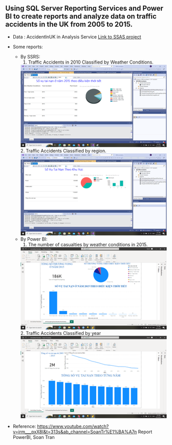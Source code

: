 ## Using SQL Server Reporting Services and Power BI to create reports and analyze data on traffic   accidents in the UK from 2005 to 2015.

- Data : AccidentInUK in Analysis Service
    <a href="https://github.com/vanac17122001/Accident_In_UK_SSAS">Link to SSAS project</a>

- Some reports:
    + By SSRS: 
        1. Traffic Accidents in 2010 Classified by Weather Conditions.
        <img src="img/SSRS/SoVuTaiNanONam2010TheoDKThoiTiet.png"/>
        2. Traffic Accidents Classified by region.
        <img src="img/SSRS/SSRS_SoVuTaiNanTheoKhuVuc.png"/>
    + By Power BI:
        1. The number of casualties by weather conditions in 2015.
        <img src="img/PowerBI/SoThuongVongTheoDieuKienThoiTietNam2015.png"/>
        2. Traffic Accidents Classified by year
        <img src="img/PowerBI/TongSoVuTaiNanTheoNam.png" />
- Reference: https://www.youtube.com/watch?v=irm___pxX8I&t=313s&ab_channel=SoanTr%E1%BA%A7n Report PowerBI, Soan Tran
